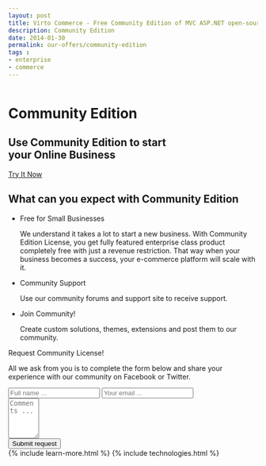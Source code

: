 ```yaml
---
layout: post
title: Virto Commerce - Free Community Edition of MVC ASP.NET open-source ecommerce framework
description: Community Edition
date: 2014-01-30
permalink: our-offers/community-edition
tags : 
- enterprise
- commerce
---
```

<div class="slider">
	<img alt="" src="/Content/images/bg-community.jpg" class="slider-bg">
	<div class="responsive">
		<div class="slider-info">
			<h1 class="slider-title">Community Edition</h1>
			<h2 class="slider-descr">
				Use Community Edition to start<br>
				your Online Business
			</h2>
			<a class="button fill" href="/try-now">Try It Now</a>
		</div>
	</div>
</div>
<article role="main" class="main">
	<!-- Proposal -->
	<div class="proposal __responsive">
		<h2>What can you expect with Community Edition</h2>
		<ul class="list">
			<li class="list-item access">
				<div class="proposal-ico"></div>
				<p class="proposal-title">Free for Small Businesses</p>
				<p class="proposal-descr">
					We understand it takes a lot to start a new business. With Community Edition License, you get fully featured enterprise class product completely free with just a revenue restriction. That way when your business becomes a success, your e-commerce platform will scale with it.
				</p>
			</li>
			<li class="list-item community">
				<div class="proposal-ico"></div>
				<p class="proposal-title">Community Support</p>
				<p class="proposal-descr">
					Use our community forums and support site to receive support.
				</p>
			</li>
			<li class="list-item updates">
				<div class="proposal-ico"></div>
				<p class="proposal-title">Join Community!</p>
				<p class="proposal-descr">
					Create custom solutions, themes, extensions and post them to our community. 
				</p>
			</li>
		</ul>
	</div>
	<!-- Prices -->
	<div class="prices clearfix">
		<p class="head-title">Request Community License!</p>
		<div class="responsive">
			<div class="price-descr">
				<p id="cont_2">All we ask from you is to complete the form below and share your experience with our community
on Facebook or Twitter.</p>
			</div>
			<div class="price-form clearfix">
				<div class="control-group">
					<input type="text" placeholder="Full name ..." class="form-input">
					<input type="text" placeholder="Your email ..." class="form-input">
				</div>
				<div class="control-group">
					<textarea placeholder="Comments ..." rows="5" cols="5" id="" name="" class="form-text"></textarea>
				</div>
				<button class="button fill">Submit request</button>
			</div>
		</div>
	</div>
	{% include learn-more.html %}
	{% include technologies.html %}
</article>
